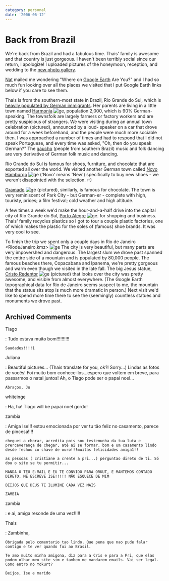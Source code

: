 ```yaml
---
category: personal
date: '2006-06-12'
---
```


Back from Brazil
================

We\'re back from Brazil and had a fabulous time. Thais\' family is
awesome and that country is just gorgeous. I haven\'t been terribly
social since our return, I apologize! I uploaded pictures of the
honeymoon, reception, and wedding to the [new photo
gallery](http://picasaweb.google.com/whiteinge/Honeymoon).

[Nat](http://erinat.com/blog/) mailed me wondering \"Where on [Google
Earth](http://earth.google.com/) Are You?\" and I had so much fun
looking over all the places we visited that I put Google Earth links
below if you care to see them.

Thais is from the southern-most state in Brazil, Rio Grande do Sul,
which is [heavily populated by German
immigrants](http://en.wikipedia.org/wiki/German-Brazilian). Her parents
are living in a little town named [Harmonia](./Harmonia.kmz)
![ge](google_earth_link.gif), population 2,000, which is 90%
German-speaking. The townsfolk are largely farmers or factory workers
and are pretty suspicious of strangers. We were visiting during an
annual town celebration (pictured), announced by a loud- speaker on a
car that drove around for a week beforehand, and the people were much
more sociable then. I was approached a number of times and had to
respond that I did not speak Portuguese, and every time was asked, \"Oh,
then do you speak German?\" The
[gaucho](http://en.wikipedia.org/wiki/Gauchos) (people from southern
Brazil) music and folk dancing are very derivative of German folk music
and dancing.

Rio Grande do Sul is famous for shoes, furniture, and chocolate that are
exported all over the world. We visited another German town called [Novo
Hamburgo](./NovoHamburgo.kmz) ![ge](google_earth_link.gif) (\'Novo\'
means \'New\') specifically to buy new shoes - we weren\'t disapointed
with the selection. :-)

[Gramado](./Gramado.kmz) ![ge](google_earth_link.gif) (pictured),
similarly, is famous for chocolate. The town is very reminiscent of Park
City - but German-er - complete with high, touristy, prices; a film
festival; cold weather and high altitude.

A few times a week we\'d make the hour-and-a-half drive into the capital
city of Rio Grande do Sul, [Porto Alegre](./PortoAlegre.kmz)
![ge](google_earth_link.gif). for shopping and business. Thais\' family
recycles plastics so I got to tour a couple plastic factories, one of
which makes the plastic for the soles of (famous) shoe brands. It was
very cool to see.

To finish the trip we spent only a couple days in Rio de Janeiro
\<RiodeJaneiro.kmz\> ![ge](google_earth_link.gif) The city is very
beautiful, but many parts are very impovershed and dangerous. The
largest slum we drove past spanned the entire side of a mountain and is
populated by 80,000 people. The famous beaches there, Copacabana and
Ipanema, we\'re pretty gorgeous and warm even though we visited in the
late fall. The big Jesus statue, [Cristo Redentor](./CristoRedentor.kmz)
![ge](google_earth_link.gif) (pictured) that looks over the city was
pretty awesome, and visible from almost everywhere. (The Google Earth
topographical data for Rio de Janeiro seems suspect to me, the mountain
that the statue sits atop is much more dramatic in person.) Next visit
we\'d like to spend more time there to see the (seemingly) countless
statues and monuments we drove past.

Archived Comments
-----------------

Tiago

:   Tudo estava muito bom!!!!!!!!!!

    Saudades!!!!1

Juliana

:   Beautiful pictures... (Thaís translate for you, ok?! Sorry...)
    Lindas as fotos de vocês! Foi muito bom conhece-los...espero que
    voltem em breve, para passarmos o natal juntos! Ah, o Tiago pode ser
    o papai noel...

    Abraços, Ju

whiteinge

:   Ha, ha! Tiago will be papai noel gordo!

zambia

:   Amiga Ise!!! estou emocionada por ver tu tão feliz no casamento,
    parece de pincesa!!!!

    cheguei a chorar, acredita pois sou testemunha da tua luta e
    prerceverança de chegar, até ai se formar. bom e um casamento lindo
    desde fechou co chave de ouro!!!muitas felicidades amiga1!!

    as pessoas ( cristiane a crente a pri...) perguntao direto de ti. Só
    dou o site se tu permitir...

    MANDA O TEU E-MAIL E EU TE CONVIDO PARA ORKUT, E MANTEMOS CONTADO
    DIRETO, ME ESCREVE ISE!!!!! NÃO ESQUECE DE MIM

    BEIJOS QUE DEUS TE ILUMINE CADA VEZ MAIS

    ZAMBIA

zambia

:   e ai, amiga resonde de uma vez!!!!!

Thais

:   Zambinha,

    Obrigada pelo comentario tao lindo. Que pena que nao pude falar
    contigo e te ver quando fui ao Brasil.

    Te amo muito minha amigona, diz para a Cris e para a Pri, que elas
    podem olhar meu site sim e tambem me mandarem emails. Vai ser legal.
    Como entro no Yokurt?

    Beijos, Ise e marido
